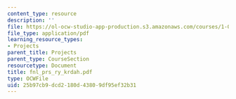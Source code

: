 ```yaml
---
content_type: resource
description: ''
file: https://ol-ocw-studio-app-production.s3.amazonaws.com/courses/1-054-mechanics-and-design-of-concrete-structures-spring-2004/25b97cb9dcd2180d43809df95ef32b31_fnl_prs_ry_krdah.pdf
file_type: application/pdf
learning_resource_types:
- Projects
parent_title: Projects
parent_type: CourseSection
resourcetype: Document
title: fnl_prs_ry_krdah.pdf
type: OCWFile
uid: 25b97cb9-dcd2-180d-4380-9df95ef32b31
---
```

